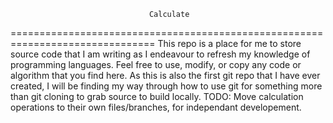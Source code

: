                                    Calculate
===============================================================================
This repo is a place for me to store source code that I am writing as I
endeavour to refresh my knowledge of programming languages. Feel free to use,
modify, or copy any code or algorithm that you find here. As this is also the
first git repo that I have ever created, I will be finding my way through how to
use git for something more than git cloning to grab source to build locally.
TODO: Move calculation operations to their own files/branches, for independant
developement.
